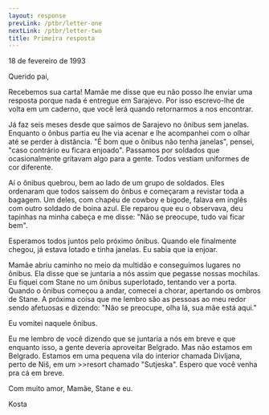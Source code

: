 ```yaml
---
layout: response
prevLink: /ptbr/letter-one
nextLink: /ptbr/letter-two
title: Primeira resposta
---
```


<div class="Response-date">18 de fevereiro de 1993</div>

Querido pai,

Recebemos sua carta! Mamãe me disse que eu não posso lhe enviar uma resposta porque nada é entregue em Sarajevo. Por isso escrevo-lhe de volta em um caderno, que você lerá quando retornarmos a nos encontrar.

Já faz seis meses desde que saímos de Sarajevo no ônibus sem janelas. Enquanto o ônbus partia eu lhe via acenar e lhe acompanhei com o olhar até se perder à distância. "É bom que o ônibus não tenha janelas", pensei, "caso contrário eu ficara enjoado". Passamos por soldados que ocasionalmente gritavam algo para a gente. Todos vestiam uniformes de cor diferente.

Aí o ônibus quebrou, bem ao lado de um grupo de soldados. Eles ordenaram que todos saíssem do ônbus e começaram a revistar toda a bagagem. Um deles, com chapéu de cowboy e bigode, falava em inglês com outro soldado de boina azul. Ele reparou que eu o observava, deu tapinhas na minha cabeça e me disse: "Não se preocupe, tudo vai ficar bem".

Esperamos todos juntos pelo próximo ônibus. Quando ele finalmente chegou, já estava lotado e tinha janelas. Eu sabia que ia enjoar.

Mamãe abriu caminho no meio da multidão e conseguimos lugares no ônibus. Ela disse que se juntaria a nós assim que pegasse nossas mochilas. Eu fiquei com Stane no um ônibus superlotado, tentando ver a porta. Quando o ônibus começou a andar, comecei a chorar, apertando os ombros de Stane. A próxima coisa que me lembro são as pessoas ao meu redor sendo afetuosas e dizendo: "Não se preocupe, olha lá, sua mãe está aqui."

Eu vomitei naquele ônibus.

Eu me lembro de você dizendo que se juntaria a nós em breve e que enquanto isso, a gente deveria aproveitar Belgrado. Mas não estamos em Belgrado. Estamos em uma pequena vila do interior chamada Divljana, perto de Niš, em um >>resort chamado "Sutjeska". Espero que você venha pra cá em breve.

Com muito amor,
Mamãe, Stane e eu.

<div class="Response-signature">Kosta</div>

